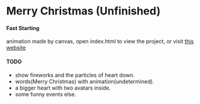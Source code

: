 # Merry Christmas (Unfinished)

#### Fast Starting
animation made by canvas, 
open index.html to view the project,
or visit [this website](https://newnewking.github.io/MerryChristmas/)

#### TODO
* show fireworks and the particles of heart down.
* words(Merry Christmas) with animation(undetermined).
* a bigger heart with two avatars inside.
* some funny events else.